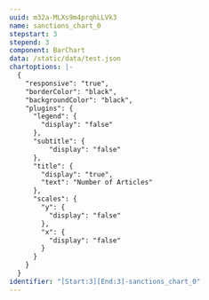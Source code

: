 ```yaml
---
uuid: m32a-MLXs9m4prqhLLVk3
name: sanctions_chart_0
stepstart: 3
stepend: 3
component: BarChart
data: /static/data/test.json
chartoptions: |-
  {
    "responsive": "true",
    "borderColor": "black",
    "backgroundColor": "black",
    "plugins": {
      "legend": {
        "display": "false"
      },
      "subtitle": {
          "display": "false"
      },
      "title": {
        "display": "true",
        "text": "Number of Articles"
      },
      "scales": {
        "y": {
          "display": "false"
        },
        "x": {
          "display": "false"
        }
      }
    }
  }
identifier: "[Start:3][End:3]-sanctions_chart_0"
---
```

